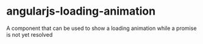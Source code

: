 # angularjs-loading-animation
A component that can be used to show a loading animation while a promise is not yet resolved
